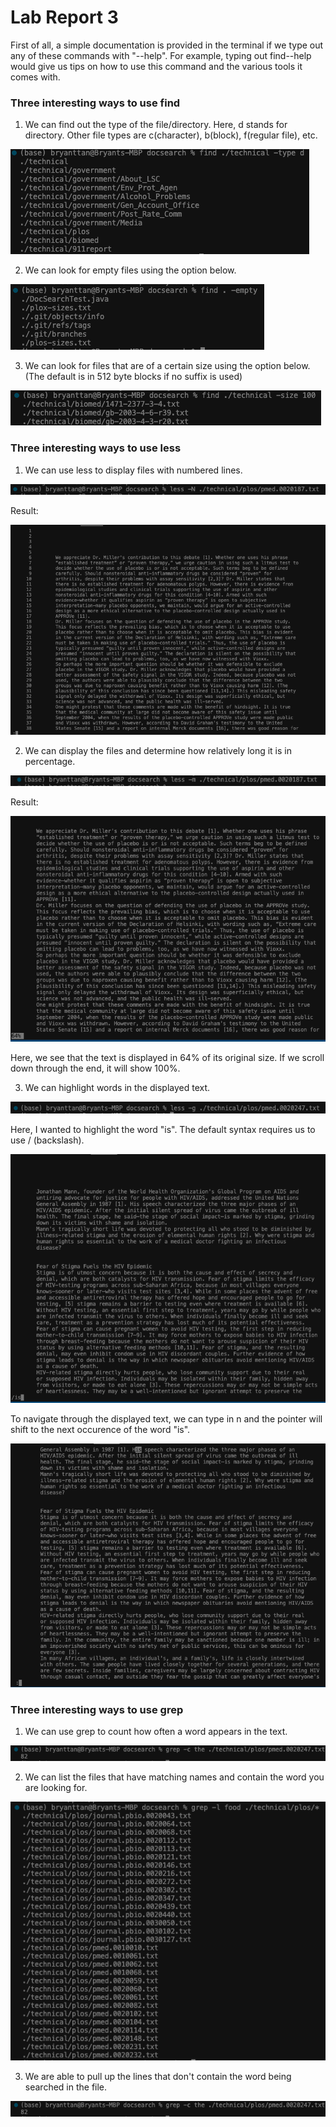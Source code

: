 # Lab Report 3

First of all, a simple documentation is provided in the terminal if we type out any of these commands with "--help". For example, typing out find--help would give us tips on how to use this command and the various tools it comes with.

### Three interesting ways to use find

1. We can find out the type of the file/directory. Here, d stands for directory. Other file types are c(character), b(block), f(regular file), etc. 

![find_1](find_type.png) 

2. We can look for empty files using the option below.

![find_2](find_empty.png) 

3. We can look for files that are of a certain size using the option below. (The default is in 512 byte blocks if no suffix is used)

![find_3](find_size.png) 


### Three interesting ways to use less

1. We can use less to display files with numbered lines. 

![less_1](less_n.png) 

Result:

![less_2](less_n1.png) 

2. We can display the files and determine how relatively long it is in percentage.

![less_3](less_m.png) 

Result:

![less_4](less_m1.png) 

Here, we see that the text is displayed in 64% of its original size. If we scroll down through the end, it will show 100%.

3. We can highlight words in the displayed text.

![less_5](less_g.png) 

Here, I wanted to highlight the word "is". The default syntax requires us to use / (backslash).

![less_5](is.png) 

To navigate through the displayed text, we can type in n and the pointer will shift to the next occurence of the word "is".

![less_6](is_result.png) 


### Three interesting ways to use grep

1. We can use grep to count how often a word appears in the text. 

![grep_1](grep_c.png) 

2. We can list the files that have matching names and contain the word you are looking for.

![grep_2](grep_l.png) 

3. We are able to pull up the lines that don't contain the word being searched in the file.

![grep_3](grep_c.png) 


